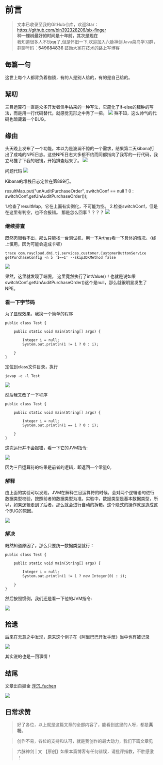 # 前言
>文本已收录至我的GitHub仓库，欢迎Star：https://github.com/bin392328206/six-finger                             
> **种一棵树最好的时间是十年前，其次是现在**   
>我知道很多人不玩**qq**了,但是怀旧一下,欢迎加入六脉神剑Java菜鸟学习群，群聊号码：**549684836** 鼓励大家在技术的路上写博客

## 每篇一句
这世上每个人都背负着枷锁，有的人是别人给的，有的是自己给的。

## 絮叨 

三目运算符一直是众多开发者信手拈来的一种写法，它简化了if-else的臃肿的写法，而是用一行代码替代，就感觉无形之中秀了一把。
![](https://p6-juejin.byteimg.com/tos-cn-i-k3u1fbpfcp/3f525fc3e8f4499db1d54f6f8e8c6ebc~tplv-k3u1fbpfcp-zoom-1.image)
殊不知，这么帅气的代码也暗藏着一个BUG。

## 缘由
头天晚上发布了一个功能，本以为是波澜不惊的一个需求，结果第二天kibana打出了成吨的NPE日志。这些NPE日志大多都不约而同都指向了我写的一行代码，我立马推了下我的眼镜，开始排查起来了。
![](https://p1-juejin.byteimg.com/tos-cn-i-k3u1fbpfcp/86c7f512acab4dc5830120053abad586~tplv-k3u1fbpfcp-zoom-1.image)

问题代码
![](https://p6-juejin.byteimg.com/tos-cn-i-k3u1fbpfcp/b8f7ff9e92414fd190dbb78efc34be35~tplv-k3u1fbpfcp-zoom-1.image)

Kibana的堆栈日志定位在第899行。

resultMap.put("unAuditPurchaseOrder", switchConf == null ? 0 : switchConf.getUnAuditPurchaseOrder());

1.检查了resultMap，它在上面有实例化，不可能为空。
2.检查switchConf，但是在这里有判空，也不会报错。 那是怎么回事？？？？
![](https://p1-juejin.byteimg.com/tos-cn-i-k3u1fbpfcp/adb8264d317749cabf48db436ce6c4e5~tplv-k3u1fbpfcp-zoom-1.image)

### 继续排查

既然肉眼看不出，那么只能找一台测试机，用一下Arthas看一下具体的情况。（线上慎用，因为可能会造成卡顿）

```
trace com.raycloud.dmj.tj.services.customer.CustomerButtonService getPurchaseConfig -n 5 '1==1' --skipJDKMethod false
```
![](https://p3-juejin.byteimg.com/tos-cn-i-k3u1fbpfcp/7e3307059a07444a85f984534b29c50d~tplv-k3u1fbpfcp-zoom-1.image)


果然，这里就发现了端倪。 这里竟然执行了intValue()！也就是说如果switchConf.getUnAuditPurchaseOrder()这个是null，那么就很明显发生了NPE。

### 看一下字节码

为了显现效果，我换一个简单的程序

```
public class Test {

    public static void main(String[] args) {

        Integer i = null;
        System.out.println(1 != 1 ? 0 : i);

    }
}

```

定位到class文件目录，执行

````
javap -c -l Test

````

![](https://p3-juejin.byteimg.com/tos-cn-i-k3u1fbpfcp/5cf6e372500340089b7c9702633f958a~tplv-k3u1fbpfcp-zoom-1.image)

然后我又改了一下程序
```
public class Test {

    public static void main(String[] args) {

        Integer i = null;
        System.out.println(1 == 1 ? 0 : i);

    }
}

```

这次运行并不会报错，看一下它的JVM指令:

![](https://p1-juejin.byteimg.com/tos-cn-i-k3u1fbpfcp/c7760bffc52f4d0f9d9ae2a90c3adff9~tplv-k3u1fbpfcp-zoom-1.image)


因为三目运算符的结果是前者的逻辑，即返回一个常量0。

### 解释

由上面的实验可以发现，JVM在解释三目运算符的时候，会对两个逻辑语句进行数据类型校验，按照前者的数据类型为准。实验中，数据类型是基本数据类型，所以，如果逻辑走到了后者，那么就会进行自动的拆箱。这个隐式的操作就是造成这个BUG的原因。

![](https://p6-juejin.byteimg.com/tos-cn-i-k3u1fbpfcp/74ac8706b0ca4f88bfd064297ca7e035~tplv-k3u1fbpfcp-zoom-1.image)


### 解决

既然知道原因了，那么只要统一数据类型就行：

```
public class Test {

    public static void main(String[] args) {

        Integer i = null;
        System.out.println(1 != 1 ? new Integer(0) : i);

    }
}

```

然后按照惯例，我们还是看一下他的JVM指令:

![](https://p6-juejin.byteimg.com/tos-cn-i-k3u1fbpfcp/bba8cbb7cf3946a986962a4973b387ef~tplv-k3u1fbpfcp-zoom-1.image)


## 拾遗

后来在无意之中发现，原来这个例子在《阿里巴巴开发手册》当中也有被记录

![](https://p1-juejin.byteimg.com/tos-cn-i-k3u1fbpfcp/569d4885fdc9421b97d4600baada9b66~tplv-k3u1fbpfcp-zoom-1.image)

其实说的也是一回事情！


## 结尾

文章出自掘金 [
浮沉_fuchen]()

![](//p3-juejin.byteimg.com/tos-cn-i-k3u1fbpfcp/8dcd57c7abce409b92e750d6ec19c3da~tplv-k3u1fbpfcp-zoom-1.image)

## 日常求赞
> 好了各位，以上就是这篇文章的全部内容了，能看到这里的人呀，都是**真粉**。

> 创作不易，各位的支持和认可，就是我创作的最大动力，我们下篇文章见

>六脉神剑 | 文 【原创】如果本篇博客有任何错误，请批评指教，不胜感激 ！
